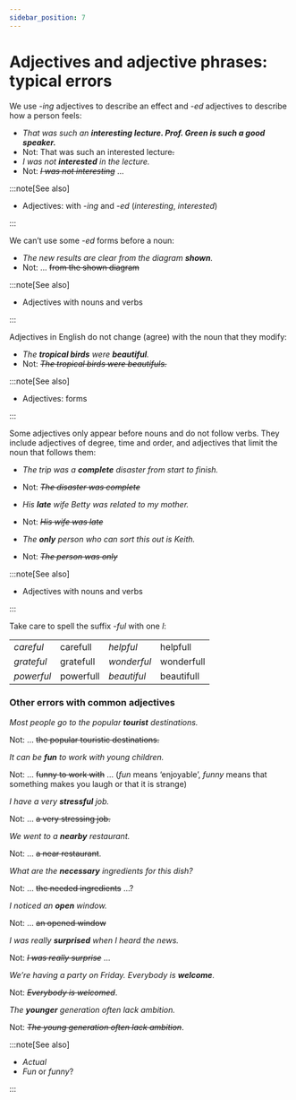 ```yaml
---
sidebar_position: 7
---
```


# Adjectives and adjective phrases: typical errors

We use -*ing* adjectives to describe an effect and *\-ed* adjectives to describe how a person feels:

- *That was such an* ***interesting lecture. Prof. Green is such a good speaker.***
- Not: That was such an interested lecture~~.~~
- *I was not **interested** in the lecture.*
- Not: *~~I was not interesting~~* …

:::note[See also]

- Adjectives: with -*ing* and -*ed* (*interesting*, *interested*)

:::

We can’t use some -*ed* forms before a noun:

- *The new results are clear from the diagram **shown**.*
- Not: … ~~from the shown diagram~~

:::note[See also]

- Adjectives with nouns and verbs

:::

Adjectives in English do not change (agree) with the noun that they modify:

- *The **tropical birds** were **beautiful**.*
- Not: *~~The tropical birds were beautifuls.~~*

:::note[See also]

- Adjectives: forms

:::

Some adjectives only appear before nouns and do not follow verbs. They include adjectives of degree, time and order, and adjectives that limit the noun that follows them:

- *The trip was a **complete** disaster from start to finish.*
- Not: *~~The disaster was complete~~*

- *His **late** wife Betty was related to my mother.*
- Not: *~~His wife was late~~*
- *The **only** person who can sort this out is Keith.*
- Not: *~~The person was only~~*

:::note[See also]

- Adjectives with nouns and verbs

:::

Take care to spell the suffix -*ful* with one *l*:

<table><tbody><tr valign="top"><td><i>careful</i></td><td>carefull</td><td><i>helpful</i></td><td>helpfull</td></tr><tr valign="top"><td><i>grateful</i></td><td>gratefull</td><td><i>wonderful</i></td><td>wonderfull</td></tr><tr valign="top"><td><i>powerful</i></td><td>powerfull</td><td><i>beautiful</i></td><td>beautifull</td></tr></tbody></table>

### Other errors with common adjectives

*Most people go to the popular **tourist** destinations.*

Not: … ~~the popular touristic destinations.~~

*It can be **fun** to work with young children.*

Not: … ~~funny to work with~~ … (*fun* means ‘enjoyable’, *funny* means that something makes you laugh or that it is strange)

*I have a very **stressful** job.*

Not: … ~~a very stressing job.~~

*We went to a **nearby** restaurant.*

Not: … ~~a near restaurant~~.

*What are the **necessary** ingredients for this dish?*

Not: … ~~the needed ingredients~~ …?

*I noticed an **open** window.*

Not: … ~~an opened window~~

*I was really **surprised** when I heard the news.*

Not: *~~I was really surprise~~* …

*We’re having a party on Friday. Everybody is **welcome**.*

Not: *~~Everybody is welcomed~~*.

*The **younger** generation often lack ambition.*

Not: *~~The young generation often lack ambition~~*.

:::note[See also]

- *Actual*
- *Fun* or *funny*?

:::
